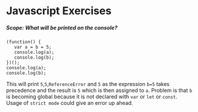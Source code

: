 # Javascript Exercises

##### Scope: What will be printed on the console?

	(function() {
	   var a = b = 5;
	   console.log(a);
	   console.log(b);
	})();
	console.log(a);
	console.log(b);
	
This will print `5`,`5`,`ReferenceError` and `5` as the expression `b=5` takes precedence and the result is `5` which is then assigned to `a`. Problem is that `b` is becoming global because it is not declared with `var` or `let` or `const`. Usage of `strict mode` could give an error up ahead. 

